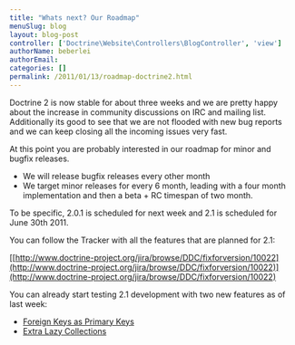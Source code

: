 ```yaml
---
title: "Whats next? Our Roadmap"
menuSlug: blog
layout: blog-post
controller: ['Doctrine\Website\Controllers\BlogController', 'view']
authorName: beberlei
authorEmail:
categories: []
permalink: /2011/01/13/roadmap-doctrine2.html
---
```

Doctrine 2 is now stable for about three weeks and we are pretty happy
about the increase in community discussions on IRC and mailing list.
Additionally its good to see that we are not flooded with new bug
reports and we can keep closing all the incoming issues very fast.

At this point you are probably interested in our roadmap for minor and
bugfix releases.

-   We will release bugfix releases every other month
-   We target minor releases for every 6 month, leading with a four
    month implementation and then a beta + RC timespan of two month.

To be specific, 2.0.1 is scheduled for next week and 2.1 is scheduled
for June 30th 2011.

You can follow the Tracker with all the features that are planned for
2.1:

[[http://www.doctrine-project.org/jira/browse/DDC/fixforversion/10022](http://www.doctrine-project.org/jira/browse/DDC/fixforversion/10022)](http://www.doctrine-project.org/jira/browse/DDC/fixforversion/10022)

You can already start testing 2.1 development with two new features as
of last week:

-   [Foreign Keys as Primary
    Keys](http://www.doctrine-project.org/jira/browse/DDC-117)
-   [Extra Lazy
    Collections](http://www.doctrine-project.org/jira/browse/DDC-546)


